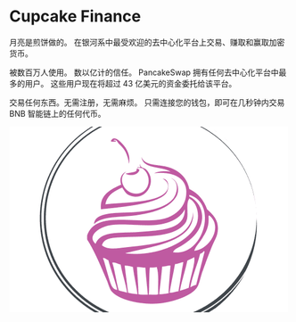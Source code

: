# Cupcake Finance

月亮是煎饼做的。
在银河系中最受欢迎的去中心化平台上交易、赚取和赢取加密货币。

被数百万人使用。
数以亿计的信任。
PancakeSwap 拥有任何去中心化平台中最多的用户。
这些用户现在将超过 43 亿美元的资金委托给该平台。

交易任何东西。无需注册，无需麻烦。
只需连接您的钱包，即可在几秒钟内交易 BNB 智能链上的任何代币。

![cupcakefinance-dapp-defi-bsc-image1_57c86344a17a5851c2d0c1a25276ad56](cupcakefinance-dapp-defi-bsc-image1_57c86344a17a5851c2d0c1a25276ad56.png)

